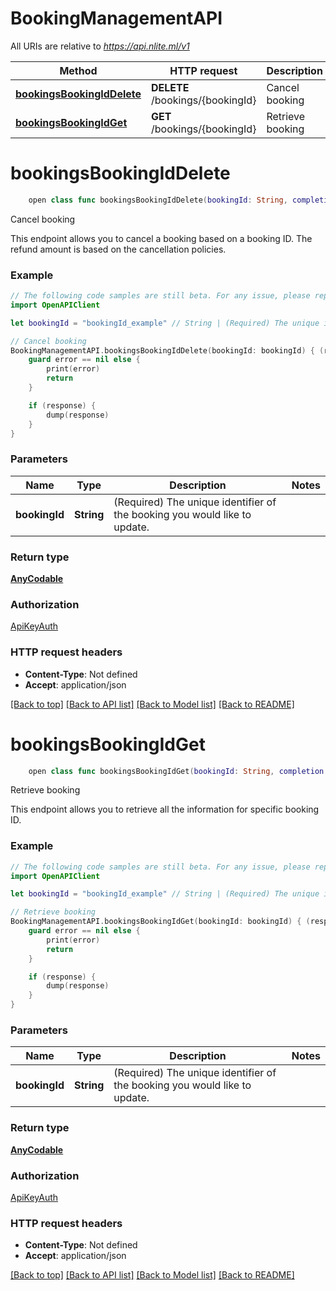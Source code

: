 # BookingManagementAPI

All URIs are relative to _https://api.nlite.ml/v1_

| Method                                                                         | HTTP request                     | Description      |
| ------------------------------------------------------------------------------ | -------------------------------- | ---------------- |
| [**bookingsBookingIdDelete**](BookingManagementAPI.md#bookingsbookingiddelete) | **DELETE** /bookings/{bookingId} | Cancel booking   |
| [**bookingsBookingIdGet**](BookingManagementAPI.md#bookingsbookingidget)       | **GET** /bookings/{bookingId}    | Retrieve booking |

# **bookingsBookingIdDelete**

```swift
    open class func bookingsBookingIdDelete(bookingId: String, completion: @escaping (_ data: AnyCodable?, _ error: Error?) -> Void)
```

Cancel booking

This endpoint allows you to cancel a booking based on a booking ID. The refund amount is based on the cancellation policies. <!-- theme: danger -->

### Example

```swift
// The following code samples are still beta. For any issue, please report via http://github.com/OpenAPITools/openapi-generator/issues/new
import OpenAPIClient

let bookingId = "bookingId_example" // String | (Required) The unique identifier of the booking you would like to update.

// Cancel booking
BookingManagementAPI.bookingsBookingIdDelete(bookingId: bookingId) { (response, error) in
    guard error == nil else {
        print(error)
        return
    }

    if (response) {
        dump(response)
    }
}
```

### Parameters

| Name          | Type       | Description                                                               | Notes |
| ------------- | ---------- | ------------------------------------------------------------------------- | ----- |
| **bookingId** | **String** | (Required) The unique identifier of the booking you would like to update. |

### Return type

[**AnyCodable**](AnyCodable.md)

### Authorization

[ApiKeyAuth](../README.md#ApiKeyAuth)

### HTTP request headers

- **Content-Type**: Not defined
- **Accept**: application/json

[[Back to top]](#) [[Back to API list]](../README.md#documentation-for-api-endpoints) [[Back to Model list]](../README.md#documentation-for-models) [[Back to README]](../README.md)

# **bookingsBookingIdGet**

```swift
    open class func bookingsBookingIdGet(bookingId: String, completion: @escaping (_ data: AnyCodable?, _ error: Error?) -> Void)
```

Retrieve booking

This endpoint allows you to retrieve all the information for specific booking ID.

### Example

```swift
// The following code samples are still beta. For any issue, please report via http://github.com/OpenAPITools/openapi-generator/issues/new
import OpenAPIClient

let bookingId = "bookingId_example" // String | (Required) The unique identifier of the booking you would like to update.

// Retrieve booking
BookingManagementAPI.bookingsBookingIdGet(bookingId: bookingId) { (response, error) in
    guard error == nil else {
        print(error)
        return
    }

    if (response) {
        dump(response)
    }
}
```

### Parameters

| Name          | Type       | Description                                                               | Notes |
| ------------- | ---------- | ------------------------------------------------------------------------- | ----- |
| **bookingId** | **String** | (Required) The unique identifier of the booking you would like to update. |

### Return type

[**AnyCodable**](AnyCodable.md)

### Authorization

[ApiKeyAuth](../README.md#ApiKeyAuth)

### HTTP request headers

- **Content-Type**: Not defined
- **Accept**: application/json

[[Back to top]](#) [[Back to API list]](../README.md#documentation-for-api-endpoints) [[Back to Model list]](../README.md#documentation-for-models) [[Back to README]](../README.md)
